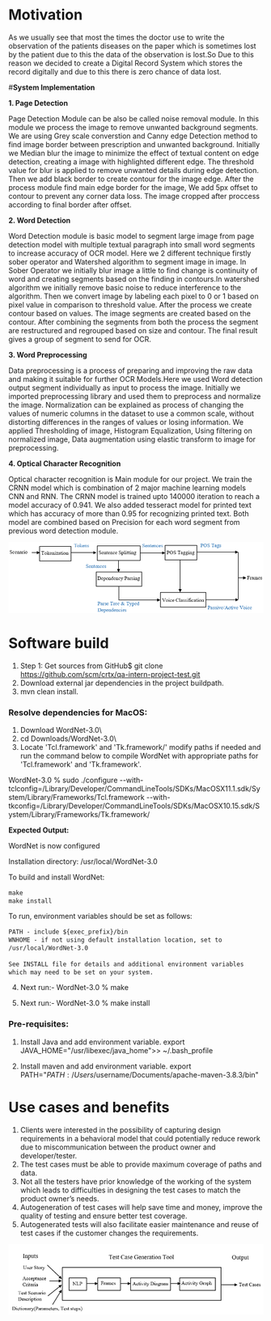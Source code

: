 # **Motivation**
As we usually see that most the times the doctor use to write the observation of the patients diseases on the paper which is sometimes lost by the patient
due to this the data of the observation is lost.So Due to this reason we decided to create a Digital Record System which stores the record digitally and due to this there is zero chance of data lost.

#**System Implementation**

**1. Page Detection**

Page Detection Module can be also be called noise removal module. In this module we process the image to remove unwanted background segments. We are using Grey scale converstion and Canny edge Detection method to find image border between prescription and unwanted background. Initially we
Median blur the image to minimize the effect of textual content on edge detection, creating a image with highlighted different edge. The threshold value for blur is applied to remove unwanted details during edge detection. Then we add black border to create contour for the image edge. After the process module find main edge border for the image, We add 5px offset to contour to prevent any corner data loss. The image cropped after proccess according to final border after offset.

**2. Word Detection**

Word Detection module is basic model to segment large image from page detection model with multiple textual paragraph into small word segments to increase accuracy of OCR model. Here we 2 different technique firstly sober operator and Watershed algorithm to segment image in image. In Sober Operator we initially blur image a little to find change is continuity of word and creating segments based on the finding in contours.In watershed algorithm we initially remove basic noise to reduce interference to the algorithm. Then we convert image by labeling each pixel to 0 or 1 based on pixel value in comparison to threshold value. After the process we create contour based on values. The image segments are created based on the contour. After combining the segments from both the process the segment are restructured and regrouped based on size and contour. The final result gives a group of segment to send for OCR.

**3. Word Preprocessing**

Data preprocessing is a process of preparing and improving the raw data and making it suitable for further OCR Models.Here we used Word detection output segment individually as input to process the image. Initially we imported preprocessing library and used them to preprocess and normalize the image. Normalization can be explained as process of changing the values of numeric columns in the dataset to use a common scale, without distorting differences in the ranges of values or losing information. We applied Thresholding of image, Histogram Equalization, Using filtering on normalized image, Data augmentation using elastic transform to image for preprocessing.

**4. Optical Character Recognition**

Optical character recognition is Main module for our project. We train the CRNN model which is combination of 2 major machine learning models CNN and RNN. The CRNN model is trained upto 140000 iteration to reach a model accuracy of 0.941. We also added tesseract model for printed text which has accuracy of more than 0.95 for recognizing printed text. Both model are combined based on Precision for each word segment from previous word detection module.

![Identification of dependencies and converting them into frames](./ReadMe_Images/step_frames.png)
  
# **Software build**
1. Step 1: Get sources from GitHub$ git clone https://github.com/scm/crtx/qa-intern-project-test.git
2. Download external jar dependencies in the project buildpath.
2. mvn clean install.

### Resolve dependencies for MacOS:
1. Download WordNet-3.0\
2. cd Downloads/WordNet-3.0\
3. Locate 'Tcl.framework' and 'Tk.framework/' modify paths if needed and run the command below to compile WordNet with appropriate paths for 'Tcl.framework' and 'Tk.framework'.

WordNet-3.0 % sudo ./configure --with-tclconfig=/Library/Developer/CommandLineTools/SDKs/MacOSX11.1.sdk/System/Library/Frameworks/Tcl.framework --with-tkconfig=/Library/Developer/CommandLineTools/SDKs/MacOSX10.15.sdk/System/Library/Frameworks/Tk.framework/

**Expected Output:**

WordNet is now configured

  Installation directory:               /usr/local/WordNet-3.0

  To build and install WordNet:

    make
    make install

  To run, environment variables should be set as follows:

    PATH - include ${exec_prefix}/bin
    WNHOME - if not using default installation location, set to /usr/local/WordNet-3.0

    See INSTALL file for details and additional environment variables
    which may need to be set on your system.

4. Next run:-
WordNet-3.0 % make

5. Next run:-
WordNet-3.0 % make install

### **Pre-requisites:**
1. Install Java and add environment variable. export JAVA_HOME="/usr/libexec/java_home">> ~/.bash_profile
 
2. Install maven and add environment variable. export PATH="$PATH:/Users/$username/Documents/apache-maven-3.8.3/bin"

# **Use cases and benefits**
1. Clients were interested in the possibility of capturing design requirements in a behavioral model that could potentially reduce rework due to miscommunication between the product owner and developer/tester.
2. The test cases must be able to provide maximum coverage of paths and data.
3. Not all the testers have prior knowledge of the working of the system which leads to difficulties in designing the test cases to match the product owner’s needs.
4. Autogeneration of test cases will help save time and money, improve the quality of testing and ensure better test coverage.
5. Autogenerated tests will also facilitate easier maintenance and reuse of test cases if the customer changes the requirements.

![Design](./ReadMe_Images/design.png)
